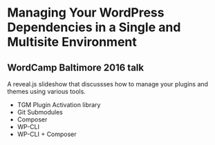 # Managing Your WordPress Dependencies in a Single and Multisite Environment

## WordCamp Baltimore 2016 talk

A reveal.js slideshow that discussses how to manage your plugins and themes using various tools.

* TGM Plugin Activation library
* Git Submodules
* Composer
* WP-CLI
* WP-CLI + Composer